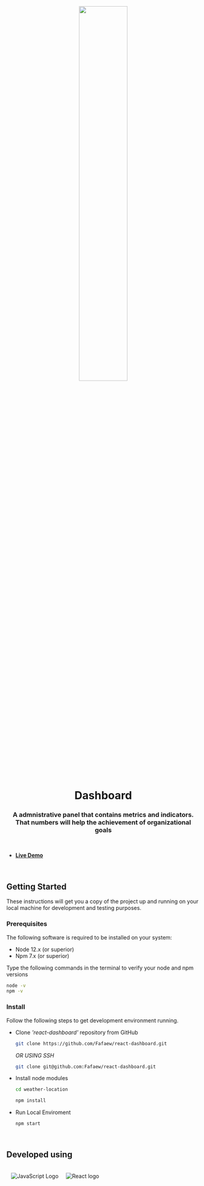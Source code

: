 <p align="center">
<a href="#"><img width="50%" height="50%" src="https://i.imgur.com/trr8HUe.png" height="175px"/></a>
</p>

<br>
<br>

<h1 align="center">Dashboard</h1>
<h3 align="center">A admnistrative panel that contains metrics and indicators. That numbers will help the achievement of organizational goals</h3>

<br>

- **[Live Demo](https://fafaew.github.io/react-dashboard/)**

  
<br>


## Getting Started

These instructions will get you a copy of the project up and running on your local machine for development and testing purposes.

### Prerequisites

The following software is required to be installed on your system:

* Node 12.x (or superior)
* Npm 7.x (or superior)

Type the following commands in the terminal to verify your node and npm versions

```bash
node -v
npm -v
```

### Install

Follow the following steps to get development environment running.

* Clone _'react-dashboard'_ repository from GitHub

  ```bash
  git clone https://github.com/Fafaew/react-dashboard.git
  ```

   _OR USING SSH_

  ```bash
  git clone git@github.com:Fafaew/react-dashboard.git
  ```

* Install node modules

   ```bash
   cd weather-location

   npm install
   ```

 * Run Local Enviroment

   ```bash
   npm start
   ```

  <br/>
  <h2>Developed using </h2>
  <br />
<div>         
      <img />
      <img />
      <img />
      <img alt="JavaScript Logo" src="https://img.icons8.com/color/60/000000/javascript--v1.png"/> 
      <img />
      <img />
      <img />
      <img />
      <img alt="React logo"  style="" src="https://img.icons8.com/officel/60/000000/react.png"/>    
</div>

